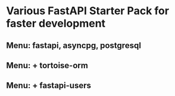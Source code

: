 # Various FastAPI Starter Pack for faster development

## Menu: fastapi, asyncpg, postgresql
## Menu: + tortoise-orm
## Menu: + fastapi-users
